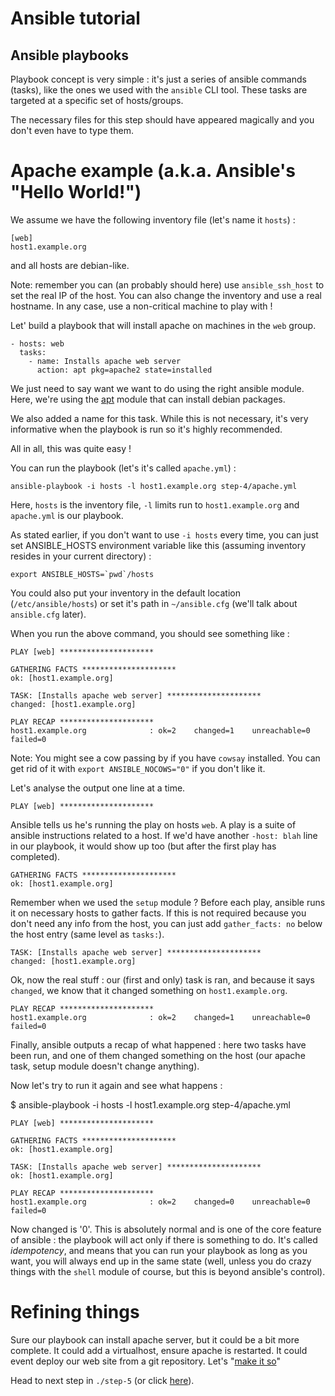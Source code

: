 Ansible tutorial
================

Ansible playbooks
-----------------

Playbook concept is very simple : it's just a series of ansible commands
(tasks), like the ones we used with the `ansible` CLI tool. These tasks are
targeted at a specific set of hosts/groups.

The necessary files for this step should have appeared magically and you don't even 
have to type them.

# Apache example (a.k.a. Ansible's "Hello World!")

We assume we have the following inventory file (let's name it `hosts`) :

    [web]
    host1.example.org

and all hosts are debian-like.

Note: remember you can (an probably should here) use `ansible_ssh_host` to set
the real IP of the host. You can also change the inventory and use a real hostname.
In any case, use a non-critical machine to play with !

Let' build a playbook that will install apache on machines in the `web` group.

    - hosts: web
      tasks:
        - name: Installs apache web server
          action: apt pkg=apache2 state=installed

We just need to say want we want to do using the right ansible module. Here,
we're using the [apt](http://ansible.cc/docs/modules.html#apt) module that
can install debian packages.

We also added a name for this task. While this is not necessary, it's very
informative when the playbook is run so it's highly recommended.

All in all, this was quite easy !

You can run the playbook (let's it's called `apache.yml`) :

    ansible-playbook -i hosts -l host1.example.org step-4/apache.yml

Here, `hosts` is the inventory file, `-l` limits run to `host1.example.org`
and `apache.yml` is our playbook.

As stated earlier, if you don't want to use `-i hosts` every time, you can
just set ANSIBLE_HOSTS environment variable like this (assuming inventory
resides in your current directory) :
    
    export ANSIBLE_HOSTS=`pwd`/hosts

You could also put your inventory in the default location (`/etc/ansible/hosts`) 
or set it's path in `~/ansible.cfg` (we'll talk about `ansible.cfg` later).

When you run the above command, you should see something like :

    PLAY [web] ********************* 

    GATHERING FACTS ********************* 
    ok: [host1.example.org]

    TASK: [Installs apache web server] ********************* 
    changed: [host1.example.org]

    PLAY RECAP ********************* 
    host1.example.org              : ok=2    changed=1    unreachable=0    failed=0    

Note: You might see a cow passing by if you have `cowsay` installed. You can get rid of 
it with `export ANSIBLE_NOCOWS="0"` if you don't like it.

Let's analyse the output one line at a time.

    PLAY [web] ********************* 

Ansible tells us he's running the play on hosts `web`. A play is a suite of ansible 
instructions related to a host. If we'd have another `-host: blah` line in our playbook, 
it would show up too (but after the first play has completed).

    GATHERING FACTS ********************* 
    ok: [host1.example.org]

Remember when we used the `setup` module ? Before each play, ansible runs it on necessary 
hosts to gather facts. If this is not required because you don't need any info from 
the host, you can just add `gather_facts: no` below the host entry (same level as 
`tasks:`).

    TASK: [Installs apache web server] ********************* 
    changed: [host1.example.org]

Ok, now the real stuff : our (first and only) task is ran, and because it says
`changed`, we know that it changed something on `host1.example.org`.

    PLAY RECAP ********************* 
    host1.example.org              : ok=2    changed=1    unreachable=0    failed=0 

Finally, ansible outputs a recap of what happened : here two tasks have been run, 
and one of them changed something on the host (our apache task, setup module doesn't 
change anything).

Now let's try to run it again and see what happens :

$ ansible-playbook -i hosts -l host1.example.org step-4/apache.yml

    PLAY [web] ********************* 

    GATHERING FACTS ********************* 
    ok: [host1.example.org]

    TASK: [Installs apache web server] ********************* 
    ok: [host1.example.org]

    PLAY RECAP ********************* 
    host1.example.org              : ok=2    changed=0    unreachable=0    failed=0    

Now changed is '0'. This is absolutely normal and is one of the core feature of ansible 
: the playbook will act only if there is something to do. It's called _idempotency_, 
and means that you can run your playbook as long as you want, you will always end 
up in the same state (well, unless you do crazy things with the `shell` module of course, 
but this is beyond ansible's control).

# Refining things

Sure our playbook can install apache server, but it could be a bit more
complete. It could add a virtualhost, ensure apache is restarted. It could
event deploy our web site  from a git repository. Let's "[make it so][]"

Head to next step in `./step-5` (or click
[here](https://github.com/leucos/ansible-tuto/tree/master/step-5)).

[make it so]: https://www.google.fr/search?q=Michael+DeHaan+%22make+it+so%22 "© Michael DeHaan"
